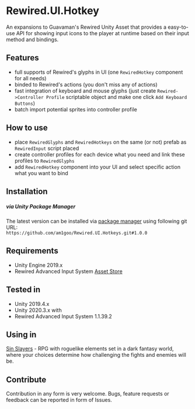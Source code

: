 # Rewired.UI.Hotkey
An expansions to Guavaman's Rewired Unity Asset that provides a easy-to-use API for showing input icons to the player at runtime based on their input method and bindings.

## Features
- full supports of Rewired's glyphs in UI (one `RewiredHotkey` component for all needs)
- binded to Rewired's actions (you don't miss any of actions)
- fast integration of keyboard and mouse glyphs (just create `Rewired->Controller Profile` scriptable object and make one click `Add Keyboard Buttons`)
- batch import potential sprites into controller profile

## How to use
- place `RewiredGlyphs` and `RewiredHotkeys` on the same (or not) prefab as `RewiredInput` script placed
- create controller profiles for each device what you need and link these profiles to `RewiredGlyphs`
- add `RewiredHotkey` component into your UI and select specific action what you want to bind

## Installation
##### via Unity Package Manager
The latest version can be installed via [package manager](https://docs.unity3d.com/Manual/upm-ui-giturl.html) using following git URL: \
`https://github.com/am1goo/Rewired.UI.Hotkeys.git#1.0.0`

## Requirements
- Unity Engine 2019.x
- Rewired Advanced Input System [Asset Store](https://assetstore.unity.com/packages/tools/utilities/rewired-21676)

## Tested in
- Unity 2019.4.x
- Unity 2020.3.x
with
- Rewired Advanced Input System 1.1.39.2
  
## Using in
[Sin Slayers](https://www.gog.com/en/game/sin_slayers) - RPG with roguelike elements set in a dark fantasy world, where your choices determine how challenging the fights and enemies will be.

## Contribute
Contribution in any form is very welcome. Bugs, feature requests or feedback can be reported in form of Issues.
